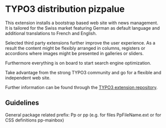 # TYPO3 distribution pizpalue

This extension installs a bootstrap based web site with news management.
It is tailored for the Swiss market featuring German as default language and
additional translations to French and English.

Selected third party extensions further improve the user experience. As a result
the content might be flexibly arranged in columns, registers or accordions where images
might be presented in galleries or sliders.

Furthermore everything is on board to start search engine optimization.

Take advantage from the strong TYPO3 community and go for a flexible and independent
web site.

Further information can be found through the [TYPO3 extension repository](https://extensions.typo3.org/).

## Guidelines

General package related prefix: Pp or pp (e.g. for files PpFileName.ext or for
CSS definitions pp-mainbox)
